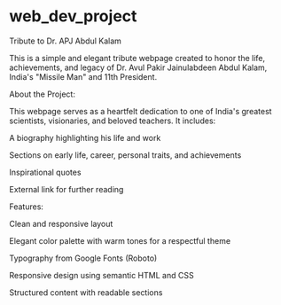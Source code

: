 # web_dev_project

Tribute to Dr. APJ Abdul Kalam

This is a simple and elegant tribute webpage created to honor the life, achievements, and legacy of Dr. Avul Pakir Jainulabdeen Abdul Kalam, India's "Missile Man" and 11th President.

About the Project:

This webpage serves as a heartfelt dedication to one of India's greatest scientists, visionaries, and beloved teachers. It includes:

A biography highlighting his life and work

Sections on early life, career, personal traits, and achievements

Inspirational quotes

External link for further reading

Features:

Clean and responsive layout

Elegant color palette with warm tones for a respectful theme

Typography from Google Fonts (Roboto)

Responsive design using semantic HTML and CSS

Structured content with readable sections
